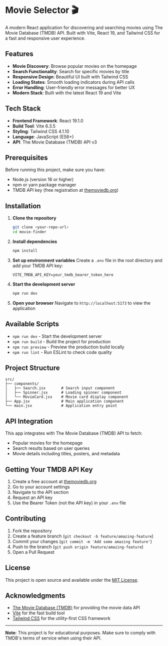 # Movie Selector 🎬

A modern React application for discovering and searching movies using The Movie Database (TMDB) API. Built with Vite, React 19, and Tailwind CSS for a fast and responsive user experience.

## Features

- **Movie Discovery**: Browse popular movies on the homepage
- **Search Functionality**: Search for specific movies by title
- **Responsive Design**: Beautiful UI built with Tailwind CSS
- **Loading States**: Smooth loading indicators during API calls
- **Error Handling**: User-friendly error messages for better UX
- **Modern Stack**: Built with the latest React 19 and Vite

## Tech Stack

- **Frontend Framework**: React 19.1.0
- **Build Tool**: Vite 6.3.5
- **Styling**: Tailwind CSS 4.1.10
- **Language**: JavaScript (ES6+)
- **API**: The Movie Database (TMDB) API v3

## Prerequisites

Before running this project, make sure you have:

- Node.js (version 16 or higher)
- npm or yarn package manager
- TMDB API key (free registration at [themoviedb.org](https://www.themoviedb.org/))

## Installation

1. **Clone the repository**
   ```bash
   git clone <your-repo-url>
   cd movie-finder
   ```

2. **Install dependencies**
   ```bash
   npm install
   ```

3. **Set up environment variables**
   Create a `.env` file in the root directory and add your TMDB API key:
   ```env
   VITE_TMDB_API_KEY=your_tmdb_bearer_token_here
   ```

4. **Start the development server**
   ```bash
   npm run dev
   ```

5. **Open your browser**
   Navigate to `http://localhost:5173` to view the application

## Available Scripts

- `npm run dev` - Start the development server
- `npm run build` - Build the project for production
- `npm run preview` - Preview the production build locally
- `npm run lint` - Run ESLint to check code quality

## Project Structure

```
src/
├── components/
│   ├── Search.jsx       # Search input component
│   ├── Spinner.jsx      # Loading spinner component
│   └── MovieCard.jsx    # Movie card display component
├── App.jsx              # Main application component
└── main.jsx             # Application entry point
```

## API Integration

This app integrates with The Movie Database (TMDB) API to fetch:
- Popular movies for the homepage
- Search results based on user queries
- Movie details including titles, posters, and metadata

## Getting Your TMDB API Key

1. Create a free account at [themoviedb.org](https://www.themoviedb.org/)
2. Go to your account settings
3. Navigate to the API section
4. Request an API key
5. Use the Bearer Token (not the API key) in your `.env` file

## Contributing

1. Fork the repository
2. Create a feature branch (`git checkout -b feature/amazing-feature`)
3. Commit your changes (`git commit -m 'Add some amazing feature'`)
4. Push to the branch (`git push origin feature/amazing-feature`)
5. Open a Pull Request

## License

This project is open source and available under the [MIT License](LICENSE).

## Acknowledgments

- [The Movie Database (TMDB)](https://www.themoviedb.org/) for providing the movie data API
- [Vite](https://vitejs.dev/) for the fast build tool
- [Tailwind CSS](https://tailwindcss.com/) for the utility-first CSS framework

---

**Note**: This project is for educational purposes. Make sure to comply with TMDB's terms of service when using their API.
